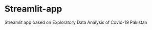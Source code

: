 # Streamlit-app
Streamlit app based on Exploratory Data Analysis of Covid-19 Pakistan

[Covid-19 Streamlit App]: https://share.streamlit.io/usmanes70/streamlit-app/main/pakistan.py
